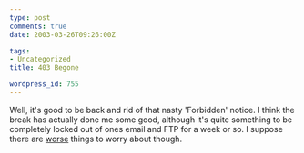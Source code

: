 ```yaml
---
type: post
comments: true
date: 2003-03-26T09:26:00Z

tags:
- Uncategorized
title: 403 Begone

wordpress_id: 755
---
```


Well, it's good to be back and rid of that nasty 'Forbidden' notice. I think the break has actually done me some good, although it's quite something to be completely locked out of ones email and FTP for a week or so. I suppose there are [worse](http://news.google.com) things to worry about though.
